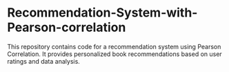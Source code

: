 # Recommendation-System-with-Pearson-correlation
This repository contains code for a recommendation system using Pearson Correlation. It provides personalized book recommendations based on user ratings and data analysis. 

